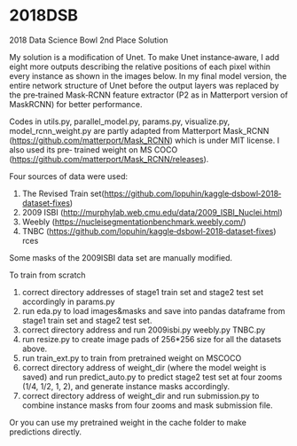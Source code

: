 # 2018DSB
2018 Data Science Bowl 2nd Place Solution

My solution is a modification of Unet. To make Unet instance‐aware, I add eight more outputs 
describing the relative positions of each pixel within every instance as shown in the images below.  In my final model version, the entire network structure of Unet before the output layers was replaced by the 
pre‐trained Mask‐RCNN feature extractor (P2 as in Matterport version of MaskRCNN) for better 
performance. 

Codes in utils.py, parallel_model.py, params.py, visualize.py, model_rcnn_weight.py 
are partly adapted from Matterport Mask_RCNN 
(https://github.com/matterport/Mask_RCNN) which is under MIT license. I also used its pre‐
trained weight on MS COCO (https://github.com/matterport/Mask_RCNN/releases).  

Four sources of data were used:  
1. The Revised Train set(https://github.com/lopuhin/kaggle‐dsbowl‐2018‐dataset‐fixes) 
2. 2009 ISBI (http://murphylab.web.cmu.edu/data/2009_ISBI_Nuclei.html) 
3. Weebly (https://nucleisegmentationbenchmark.weebly.com/) 
4. TNBC (https://github.com/lopuhin/kaggle‐dsbowl‐2018‐dataset‐fixes) rces 
 
Some masks of the 2009ISBI data set are manually modified. 

To train from scratch
1. correct directory addresses of stage1 train set and stage2 test set accordingly in params.py
2. run eda.py  to load images&masks and save into pandas dataframe from stage1 train set and stage2 test set.
3. correct directory address and run 2009isbi.py weebly.py TNBC.py
4. run resize.py to create image pads of 256*256 size for all the datasets above.
6. run train_ext.py to train from pretrained weight on MSCOCO
7. correct directory address of weight_dir (where the model weight is saved) and run predict_auto.py to predict stage2 test set at four zooms (1/4, 1/2, 1, 2), and generate instance masks accordingly. 
8. correct directory address of weight_dir and run submission.py to combine instance masks from four zooms and mask submission file. 

Or you can use my pretrained weight in the cache folder to make predictions directly. 
